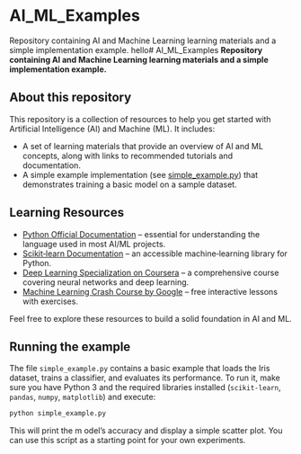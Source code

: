 # AI_ML_Examples
Repository containing AI and Machine Learning learning materials and a simple implementation example.
hello# AI_ML_Examples
**Repository containing AI and Machine Learning learning materials and a simple implementation example.**

## About this repository
This repository is a collection of resources to help you get started with Artificial Intelligence (AI) and Machine  (ML). It includes:

- A set of learning materials that provide an overview of AI and ML concepts, along with links to recommended tutorials and documentation.
- A simple example implementation (see [simple_example.py](simple_example.py)) that demonstrates training a basic model on a sample dataset.

## Learning Resources

- [Python Official Documentation](https://docs.python.org/3/) – essential for understanding the language used in most AI/ML projects.
- [Scikit‑learn Documentation](https://scikit-learn.org/stable/) – an accessible machine‑learning library for Python.
- [Deep Learning Specialization on Coursera](https://www.coursera.org/specializations/deep-learning) – a comprehensive course covering neural networks and deep learning.
- [Machine Learning Crash Course by Google](https://developers.google.com/machine-learning/crash-course) – free interactive lessons with exercises.

Feel free to explore these resources to build a solid foundation in AI and ML.

## Running the example

The file `simple_example.py` contains a basic example that loads the Iris dataset, trains a classifier, and evaluates its performance. To run it, make sure you have Python 3 and the required libraries installed (`scikit-learn`, `pandas`, `numpy`, `matplotlib`) and execute:

```bash
python simple_example.py
```

This will print the m
odel’s accuracy and display a simple scatter plot. You can use this script as a starting point for your own experiments.
